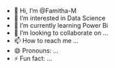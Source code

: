 - 👋 Hi, I’m @Famitha-M
- 👀 I’m interested in Data Science
- 🌱 I’m currently learning Power Bi
- 💞️ I’m looking to collaborate on ...
- 📫 How to reach me ...
- 😄 Pronouns: ...
- ⚡ Fun fact: ...

<!---
Famitha-M/Famitha-M is a ✨ special ✨ repository because its `README.md` (this file) appears on your GitHub profile.
You can click the Preview link to take a look at your changes.
--->

